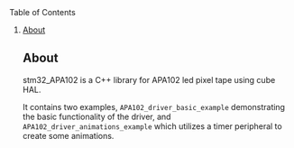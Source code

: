 <summary>Table of Contents</summary>
<ol>
<li>
    <a href="#about">About</a>
</li>

## About
stm32_APA102 is a C++ library for APA102 led pixel tape using cube HAL.

It contains two examples, `APA102_driver_basic_example` demonstrating the basic functionality of the driver,
and `APA102_driver_animations_example` which utilizes a timer peripheral to create some animations.